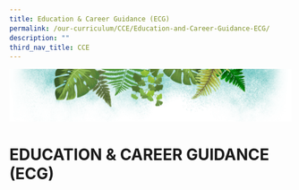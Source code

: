 ```yaml
---
title: Education & Career Guidance (ECG)
permalink: /our-curriculum/CCE/Education-and-Career-Guidance-ECG/
description: ""
third_nav_title: CCE
---
```

![](/images/Banner.png)

# EDUCATION & CAREER GUIDANCE (ECG)
